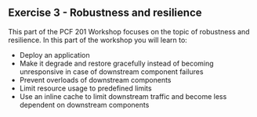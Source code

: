 ## Exercise 3 - Robustness and resilience

This part of the PCF 201 Workshop focuses on the topic of robustness and resilience. In this part of the workshop you will learn to:

- Deploy an application
- Make it degrade and restore gracefully instead of becoming unresponsive in case of downstream component failures
- Prevent overloads of downstream components
- Limit resource usage to predefined limits
- Use an inline cache to limit downstream traffic and become less dependent on downstream components
